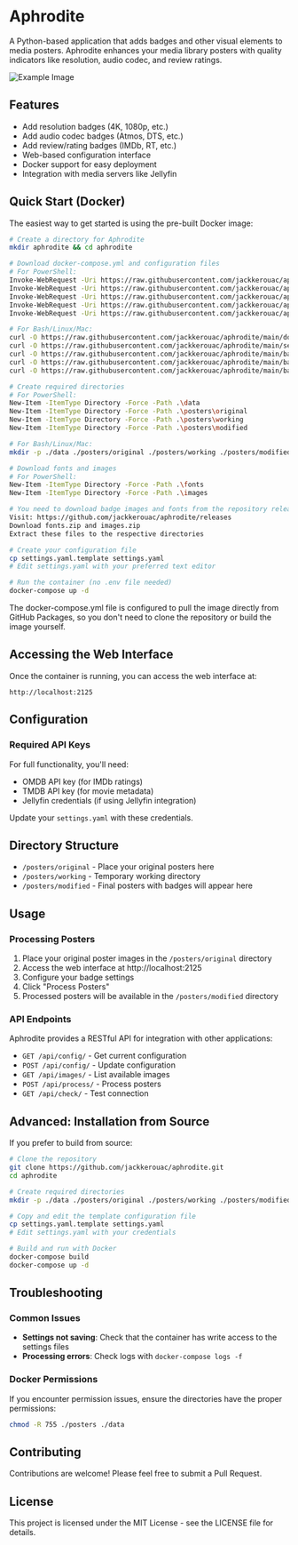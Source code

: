 # Aphrodite

A Python-based application that adds badges and other visual elements to media posters. Aphrodite enhances your media library posters with quality indicators like resolution, audio codec, and review ratings.

![Example Image](https://github.com/jackkerouac/aphrodite-python/blob/main/example01.png)

## Features

- Add resolution badges (4K, 1080p, etc.)
- Add audio codec badges (Atmos, DTS, etc.)
- Add review/rating badges (IMDb, RT, etc.)
- Web-based configuration interface
- Docker support for easy deployment
- Integration with media servers like Jellyfin

## Quick Start (Docker)

The easiest way to get started is using the pre-built Docker image:

```bash
# Create a directory for Aphrodite
mkdir aphrodite && cd aphrodite

# Download docker-compose.yml and configuration files
# For PowerShell:
Invoke-WebRequest -Uri https://raw.githubusercontent.com/jackkerouac/aphrodite/main/docker-compose.yml -OutFile docker-compose.yml
Invoke-WebRequest -Uri https://raw.githubusercontent.com/jackkerouac/aphrodite/main/settings.yaml.template -OutFile settings.yaml.template
Invoke-WebRequest -Uri https://raw.githubusercontent.com/jackkerouac/aphrodite/main/badge_settings_audio.yml -OutFile badge_settings_audio.yml
Invoke-WebRequest -Uri https://raw.githubusercontent.com/jackkerouac/aphrodite/main/badge_settings_resolution.yml -OutFile badge_settings_resolution.yml
Invoke-WebRequest -Uri https://raw.githubusercontent.com/jackkerouac/aphrodite/main/badge_settings_review.yml -OutFile badge_settings_review.yml

# For Bash/Linux/Mac:
curl -O https://raw.githubusercontent.com/jackkerouac/aphrodite/main/docker-compose.yml
curl -O https://raw.githubusercontent.com/jackkerouac/aphrodite/main/settings.yaml.template
curl -O https://raw.githubusercontent.com/jackkerouac/aphrodite/main/badge_settings_audio.yml
curl -O https://raw.githubusercontent.com/jackkerouac/aphrodite/main/badge_settings_resolution.yml
curl -O https://raw.githubusercontent.com/jackkerouac/aphrodite/main/badge_settings_review.yml

# Create required directories
# For PowerShell:
New-Item -ItemType Directory -Force -Path .\data
New-Item -ItemType Directory -Force -Path .\posters\original
New-Item -ItemType Directory -Force -Path .\posters\working
New-Item -ItemType Directory -Force -Path .\posters\modified

# For Bash/Linux/Mac:
mkdir -p ./data ./posters/original ./posters/working ./posters/modified ./fonts ./images

# Download fonts and images
# For PowerShell:
New-Item -ItemType Directory -Force -Path .\fonts
New-Item -ItemType Directory -Force -Path .\images

# You need to download badge images and fonts from the repository release page
Visit: https://github.com/jackkerouac/aphrodite/releases
Download fonts.zip and images.zip
Extract these files to the respective directories

# Create your configuration file
cp settings.yaml.template settings.yaml
# Edit settings.yaml with your preferred text editor

# Run the container (no .env file needed)
docker-compose up -d
```

The docker-compose.yml file is configured to pull the image directly from GitHub Packages, so you don't need to clone the repository or build the image yourself.

## Accessing the Web Interface

Once the container is running, you can access the web interface at:

```
http://localhost:2125
```

## Configuration

### Required API Keys

For full functionality, you'll need:
- OMDB API key (for IMDb ratings)
- TMDB API key (for movie metadata)
- Jellyfin credentials (if using Jellyfin integration)

Update your `settings.yaml` with these credentials.

## Directory Structure

- `/posters/original` - Place your original posters here
- `/posters/working` - Temporary working directory
- `/posters/modified` - Final posters with badges will appear here

## Usage

### Processing Posters

1. Place your original poster images in the `/posters/original` directory
2. Access the web interface at http://localhost:2125
3. Configure your badge settings
4. Click "Process Posters"
5. Processed posters will be available in the `/posters/modified` directory

### API Endpoints

Aphrodite provides a RESTful API for integration with other applications:

- `GET /api/config/` - Get current configuration
- `POST /api/config/` - Update configuration
- `GET /api/images/` - List available images
- `POST /api/process/` - Process posters
- `GET /api/check/` - Test connection

## Advanced: Installation from Source

If you prefer to build from source:

```bash
# Clone the repository
git clone https://github.com/jackkerouac/aphrodite.git
cd aphrodite

# Create required directories
mkdir -p ./data ./posters/original ./posters/working ./posters/modified

# Copy and edit the template configuration file
cp settings.yaml.template settings.yaml
# Edit settings.yaml with your credentials

# Build and run with Docker
docker-compose build
docker-compose up -d
```

## Troubleshooting

### Common Issues

- **Settings not saving**: Check that the container has write access to the settings files
- **Processing errors**: Check logs with `docker-compose logs -f`

### Docker Permissions

If you encounter permission issues, ensure the directories have the proper permissions:

```bash
chmod -R 755 ./posters ./data
```

## Contributing

Contributions are welcome! Please feel free to submit a Pull Request.

## License

This project is licensed under the MIT License - see the LICENSE file for details.
